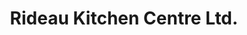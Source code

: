 ---
title: "Rideau Kitchen Centre Ltd."
url: /smiths-falls/rideau-kitchen-centre-ltd/
shop: Küchen
---